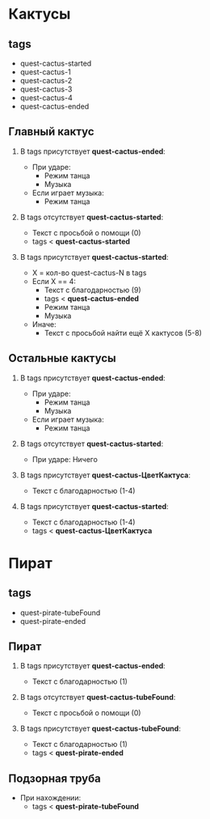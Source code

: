 # Кактусы

## tags
* quest-cactus-started
* quest-cactus-1
* quest-cactus-2
* quest-cactus-3
* quest-cactus-4
* quest-cactus-ended


## Главный кактус
1. В tags присутствует **quest-cactus-ended**:
	* При ударе:
		* Режим танца
		* Музыка
	* Если играет музыка:
		* Режим танца

2. В tags отсутствует **quest-cactus-started**:
	* Текст с просьбой о помощи (0)
	* tags < **quest-cactus-started**

3. В tags присутствует **quest-cactus-started**:
	* X = кол-во quest-cactus-N в tags
	* Если X == 4:
		* Текст с благодарностью (9)
		* tags < **quest-cactus-ended**
		* Режим танца
		* Музыка
	* Иначе:
		* Текст с просьбой найти ещё X кактусов (5-8)

## Остальные кактусы
1. В tags присутствует **quest-cactus-ended**:
	* При ударе:
		* Режим танца
		* Музыка
	* Если играет музыка:
		* Режим танца

2. В tags отсутствует **quest-cactus-started**:
	* При ударе: Ничего

3. В tags присутствует **quest-cactus-ЦветКактуса**:
	* Текст с благодарностью (1-4)

4. В tags присутствует **quest-cactus-started**:
	* Текст с благодарностью (1-4)
	* tags < **quest-cactus-ЦветКактуса**


# Пират

## tags
* quest-pirate-tubeFound
* quest-pirate-ended

## Пират
1. В tags присутствует **quest-cactus-ended**:
	* Текст с благодарностью (1)

2. В tags отсутствует **quest-cactus-tubeFound**:
	* Текст с просьбой о помощи (0)

3. В tags присутствует **quest-cactus-tubeFound**:
	* Текст с благодарностью (1)
	* tags < **quest-pirate-ended**

## Подзорная труба
* При нахождении:
	* tags < **quest-pirate-tubeFound**
